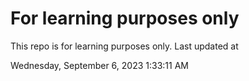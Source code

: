 # For learning purposes only
This repo is for learning purposes only.
Last updated at

Wednesday, September 6, 2023 1:33:11 AM

